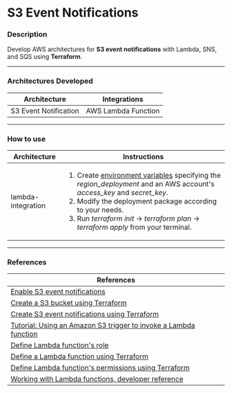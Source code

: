 # S3 Event Notifications

<h3>Description</h3>
<p>Develop AWS architectures for <strong>S3 event notifications</strong> with Lambda, SNS, and SQS using <strong>Terraform</strong>.<p>
<hr>

<h3>Architectures Developed</h3>
<table>
<thead>
  <tr>
    <th>Architecture</th>
    <th>Integrations</th>
  </tr>
</thead>
<tbody>
  <tr>
    <td>S3 Event Notification</td>
    <td>AWS Lambda Function</td>
  </tr>
</tbody>
</table>

<hr>
<h3>How to use</h3>
<table>
<thead>
  <tr>
    <th>Architecture</th>
    <th>Instructions</th>
  </tr>
</thead>
<tbody>
  <tr>
    <td>lambda-integration</td>
    <td>
      <ol>
        <li>
            Create <a href="https://developer.hashicorp.com/terraform/cli/config/environment-variables">environment variables</a>
            specifying the <em>region_deployment</em> 
            and an AWS account's <em>access_key</em> and <em>secret_key</em>.
        </li>
        <li>
            Modify the deployment package according to your needs.
        </li>
        <li>
            Run <em>terraform init</em> -> <em>terraform plan</em> -> <em>terraform apply</em> from your terminal.
        </li>
      </ol>
    </td>
  </tr>
</tbody>
</table>

<hr>
<h3>References</h3>
<table>
<thead>
  <tr>
    <th>References</th>
  </tr>
</thead>
<tbody>
  <tr>
    <td>
      <a href="https://docs.aws.amazon.com/AmazonS3/latest/userguide/how-to-enable-disable-notification-intro.html">Enable S3 event notifications</a>
    </td>
  </tr>
  <tr>
    <td>
      <a href="https://registry.terraform.io/providers/hashicorp/aws/latest/docs/resources/s3_bucket">Create a S3 bucket using Terraform</a>
    </td>
  </tr>
  <tr>
    <td>
      <a href="https://registry.terraform.io/providers/hashicorp/aws/latest/docs/resources/s3_bucket_notification">Create S3 event notifications using Terraform</a>
    </td>
  </tr>
  <tr>
    <td>
      <a href="https://docs.aws.amazon.com/lambda/latest/dg/with-s3-example.html">Tutorial: Using an Amazon S3 trigger to invoke a Lambda function</a>
    </td>
  </tr>
  <tr>
    <td>
      <a href="https://docs.aws.amazon.com/lambda/latest/dg/lambda-intro-execution-role.html">Define Lambda function's role</a>
    </td>
  </tr>
  <tr>
    <td>
      <a href="https://registry.terraform.io/providers/hashicorp/aws/latest/docs/resources/lambda_function">Define a Lambda function using Terraform</a>
    </td>
  </tr>
  <tr>
    <td>
      <a href="https://registry.terraform.io/providers/hashicorp/aws/latest/docs/resources/lambda_permission">Define Lambda function's permissions using Terraform</a>
    </td>
  </tr>
  <tr>
    <td>
      <a href="https://docs.aws.amazon.com/lambda/latest/dg/API_CreateFunction.html#SSS-CreateFunction-request-Runtime">Working with Lambda functions, developer reference</a>
    </td>
  </tr>
</tbody>
</table>

